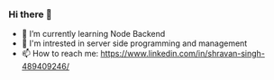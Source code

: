 ### Hi there 👋
- 🌱 I’m currently learning Node Backend
- 🔭 I'm intrested in server side programming and management
- 📫 How to reach me: https://www.linkedin.com/in/shravan-singh-489409246/

<!--
**shrvn12/shrvn12** is a ✨ _special_ ✨ repository because its `README.md` (this file) appears on your GitHub profile.

Here are some ideas to get you started:

- ✌🏻Hi there 👋 I am Shravan
- 🌱 I’m currently learning Node Backend
- 🔭 I'm intrested in server programming and management
- 📫 How to reach me: https://www.linkedin.com/in/shravan-singh-489409246/
-->

